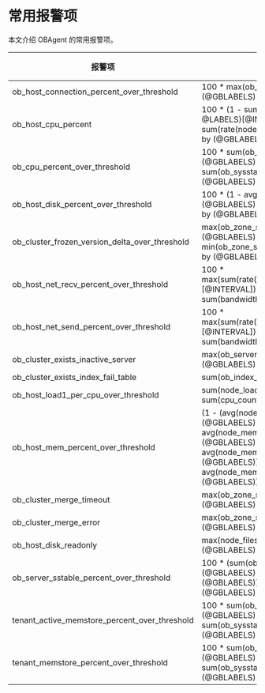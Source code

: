 # 常用报警项

本文介绍 OBAgent 的常用报警项。

|     报警项      |   监控指标   |  阈值   |
|------------------------------------------------|--------------------------------------------------------------------------------------------------------------------------------------------------------------------------------------------------------------------------------------------------|-------|
| ob_host_connection_percent_over_threshold      | 100 \* max(ob_active_session_num{@LABELS} / 262144) by (@GBLABELS)        | 80    |
| ob_host_cpu_percent  | 100 \* (1 - sum(rate(node_cpu_seconds_total{mode="idle", @LABELS}\[@INTERVAL\])) by (@GBLABELS) / sum(rate(node_cpu_seconds_total{@LABELS}\[@INTERVAL\])) by (@GBLABELS))       | 100   |
| ob_cpu_percent_over_threshold    | 100 \* sum(ob_sysstat{stat_id="140006",@LABELS}) by (@GBLABELS) / sum(ob_sysstat{stat_id="140005",@LABELS}) by (@GBLABELS)   | 90    |
| ob_host_disk_percent_over_threshold   | 100 \* (1 - avg(node_filesystem_avail_bytes{@LABELS}) by (@GBLABELS) / avg(node_filesystem_size_bytes{@LABELS}) by (@GBLABELS))   | 97    |
| ob_cluster_frozen_version_delta_over_threshold | max(ob_zone_stat{name="frozen_version",@LABELS}) by (@GBLABELS) - min(ob_zone_stat{name="last_merged_version",@LABELS}) by (@GBLABELS)        | 1     |
| ob_host_net_recv_percent_over_threshold        | 100 \* max(sum(rate(node_network_receive_bytes_total{@LABELS}\[@INTERVAL\])) by (device,@GBLABELS) / sum(bandwidth{@LABELS})) by (@GBLABELS)  | 80    |
| ob_host_net_send_percent_over_threshold        | 100 \* max(sum(rate(node_network_transmit_bytes_total{@LABELS}\[@INTERVAL\])) by (device,@GBLABELS) / sum(bandwidth{@LABELS})) by (@GBLABELS) | 80    |
| ob_cluster_exists_inactive_server     | max(ob_server_num{status="inactive",@LABELS}) by (@GBLABELS)     | 0     |
| ob_cluster_exists_index_fail_table    | sum(ob_index_error_num{@LABELS}) by (@GBLABELS) | 0     |
| ob_host_load1_per_cpu_over_threshold  | sum(node_load1{@LABELS}) by (@GBLABELS) / sum(cpu_count{@LABELS}) by (@GBLABELS)  | 2     |
| ob_host_mem_percent_over_threshold    | (1 - (avg(node_memory_MemFree_bytes{@LABELS}) by (@GBLABELS) + avg(node_memory_Cached_bytes{@LABELS}) by (@GBLABELS) + avg(node_memory_Buffers_bytes{@LABELS}) by (@GBLABELS)) / avg(node_memory_MemTotal_bytes{@LABELS}) by (@GBLABELS)) \* 100 | 90    |
| ob_cluster_merge_timeout      | max(ob_zone_stat{name="is_merge_timeout",@LABELS}) by (@GBLABELS)         | 1     |
| ob_cluster_merge_error        | max(ob_zone_stat{name="is_merge_error",@LABELS}) by (@GBLABELS)  | 1     |
| ob_host_disk_readonly         | max(node_filesystem_readonly{@LABELS}) by (@GBLABELS)       | 1     |
| ob_server_sstable_percent_over_threshold       | 100 \* (sum(ob_disk_total_bytes{@LABELS}) by (@GBLABELS) - sum(ob_disk_free_bytes{@LABELS}) by (@GBLABELS)) / sum(ob_disk_total_bytes{@LABELS}) by (@GBLABELS) | 85    |
| tenant_active_memstore_percent_over_threshold  | 100 \* sum(ob_sysstat{stat_id="130000",@LABELS}) by (@GBLABELS) / sum(ob_sysstat{stat_id="130002",@LABELS}) by (@GBLABELS)   | 110   |
| tenant_memstore_percent_over_threshold         | 100 \* sum(ob_sysstat{stat_id="130001",@LABELS}) by (@GBLABELS) / sum(ob_sysstat{stat_id="130004",@LABELS}) by (@GBLABELS)   | 85    |
